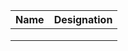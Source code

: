
| Name | Designation |
| ---- | ----------- |
|      |             |
|      |             |
|      |             |
